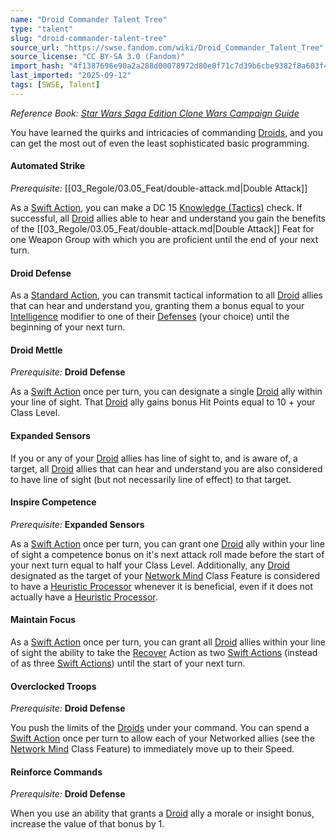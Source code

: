 ```yaml
---
name: "Droid Commander Talent Tree"
type: "talent"
slug: "droid-commander-talent-tree"
source_url: "https://swse.fandom.com/wiki/Droid_Commander_Talent_Tree"
source_license: "CC BY-SA 3.0 (Fandom)"
import_hash: "4f1387696e90a2a288d00078972d80e0f71c7d39b6cbe9382f8a603f46954ce3"
last_imported: "2025-09-12"
tags: [SWSE, Talent]
---
```

*Reference Book: [Star Wars Saga Edition Clone Wars Campaign Guide](https://swse.fandom.com/wiki/Star_Wars_Saga_Edition_Clone_Wars_Campaign_Guide)*

You have learned the quirks and intricacies of commanding [Droids](https://swse.fandom.com/wiki/Droids), and you can get the most out of even the least sophisticated basic programming.

#### **Automated Strike**
*Prerequisite:* [[03_Regole/03.05_Feat/double-attack.md|Double Attack]]

As a [Swift Action](https://swse.fandom.com/wiki/Swift_Action), you can make a DC 15 [Knowledge (Tactics)](https://swse.fandom.com/wiki/Knowledge_(Tactics)) check. If successful, all [Droid](https://swse.fandom.com/wiki/Droid) allies able to hear and understand you gain the benefits of the [[03_Regole/03.05_Feat/double-attack.md|Double Attack]] Feat for one Weapon Group with which you are proficient until the end of your next turn.

#### **Droid Defense**
As a [Standard Action](https://swse.fandom.com/wiki/Standard_Action), you can transmit tactical information to all [Droid](https://swse.fandom.com/wiki/Droid) allies that can hear and understand you, granting them a bonus equal to your [Intelligence](https://swse.fandom.com/wiki/Intelligence) modifier to one of their [Defenses](https://swse.fandom.com/wiki/Defenses) (your choice) until the beginning of your next turn.

#### **Droid Mettle**
*Prerequisite:* **Droid Defense**

As a [Swift Action](https://swse.fandom.com/wiki/Swift_Action) once per turn, you can designate a single [Droid](https://swse.fandom.com/wiki/Droid) ally within your line of sight. That [Droid](https://swse.fandom.com/wiki/Droid) ally gains bonus Hit Points equal to 10 + your Class Level.

#### **Expanded Sensors**
If you or any of your [Droid](https://swse.fandom.com/wiki/Droid) allies has line of sight to, and is aware of, a target, all [Droid](https://swse.fandom.com/wiki/Droid) allies that can hear and understand you are also considered to have line of sight (but not necessarily line of effect) to that target.

#### **Inspire Competence**
*Prerequisite:* **Expanded Sensors**

As a [Swift Action](https://swse.fandom.com/wiki/Swift_Action) once per turn, you can grant one [Droid](https://swse.fandom.com/wiki/Droid) ally within your line of sight a competence bonus on it's next attack roll made before the start of your next turn equal to half your Class Level. Additionally, any [Droid](https://swse.fandom.com/wiki/Droid) designated as the target of your [Network Mind](https://swse.fandom.com/wiki/Network_Mind) Class Feature is considered to have a [Heuristic Processor](https://swse.fandom.com/wiki/Heuristic_Processor) whenever it is beneficial, even if it does not actually have a [Heuristic Processor](https://swse.fandom.com/wiki/Heuristic_Processor).

#### **Maintain Focus**
As a [Swift Action](https://swse.fandom.com/wiki/Swift_Action) once per turn, you can grant all [Droid](https://swse.fandom.com/wiki/Droid) allies within your line of sight the ability to take the [Recover](https://swse.fandom.com/wiki/Recover) Action as two [Swift Actions](https://swse.fandom.com/wiki/Swift_Actions) (instead of as three [Swift Actions](https://swse.fandom.com/wiki/Swift_Actions)) until the start of your next turn.

#### **Overclocked Troops**
*Prerequisite:* **Droid Defense**

You push the limits of the [Droids](https://swse.fandom.com/wiki/Droids) under your command. You can spend a [Swift Action](https://swse.fandom.com/wiki/Swift_Action) once per turn to allow each of your Networked allies (see the [Network Mind](https://swse.fandom.com/wiki/Network_Mind) Class Feature) to immediately move up to their Speed.

#### **Reinforce Commands**
*Prerequisite:* **Droid Defense**

When you use an ability that grants a [Droid](https://swse.fandom.com/wiki/Droid) ally a morale or insight bonus, increase the value of that bonus by 1.